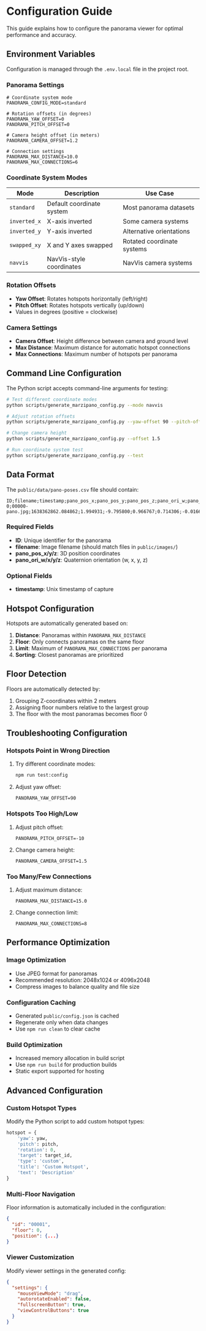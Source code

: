 # Configuration Guide

This guide explains how to configure the panorama viewer for optimal performance and accuracy.

## Environment Variables

Configuration is managed through the `.env.local` file in the project root.

### Panorama Settings

```env
# Coordinate system mode
PANORAMA_CONFIG_MODE=standard

# Rotation offsets (in degrees)
PANORAMA_YAW_OFFSET=0
PANORAMA_PITCH_OFFSET=0

# Camera height offset (in meters)
PANORAMA_CAMERA_OFFSET=1.2

# Connection settings
PANORAMA_MAX_DISTANCE=10.0
PANORAMA_MAX_CONNECTIONS=6
```

### Coordinate System Modes

| Mode | Description | Use Case |
|------|-------------|----------|
| `standard` | Default coordinate system | Most panorama datasets |
| `inverted_x` | X-axis inverted | Some camera systems |
| `inverted_y` | Y-axis inverted | Alternative orientations |
| `swapped_xy` | X and Y axes swapped | Rotated coordinate systems |
| `navvis` | NavVis-style coordinates | NavVis camera systems |

### Rotation Offsets

- **Yaw Offset**: Rotates hotspots horizontally (left/right)
- **Pitch Offset**: Rotates hotspots vertically (up/down)
- Values in degrees (positive = clockwise)

### Camera Settings

- **Camera Offset**: Height difference between camera and ground level
- **Max Distance**: Maximum distance for automatic hotspot connections
- **Max Connections**: Maximum number of hotspots per panorama

## Command Line Configuration

The Python script accepts command-line arguments for testing:

```bash
# Test different coordinate modes
python scripts/generate_marzipano_config.py --mode navvis

# Adjust rotation offsets
python scripts/generate_marzipano_config.py --yaw-offset 90 --pitch-offset -5

# Change camera height
python scripts/generate_marzipano_config.py --offset 1.5

# Run coordinate system test
python scripts/generate_marzipano_config.py --test
```

## Data Format

The `public/data/pano-poses.csv` file should contain:

```csv
ID;filename;timestamp;pano_pos_x;pano_pos_y;pano_pos_z;pano_ori_w;pano_ori_x;pano_ori_y;pano_ori_z
0;00000-pano.jpg;1638362862.084862;1.994931;-9.795800;0.966767;0.714306;-0.016649;-0.010443;-0.699558
```

### Required Fields

- **ID**: Unique identifier for the panorama
- **filename**: Image filename (should match files in `public/images/`)
- **pano_pos_x/y/z**: 3D position coordinates
- **pano_ori_w/x/y/z**: Quaternion orientation (w, x, y, z)

### Optional Fields

- **timestamp**: Unix timestamp of capture

## Hotspot Configuration

Hotspots are automatically generated based on:

1. **Distance**: Panoramas within `PANORAMA_MAX_DISTANCE`
2. **Floor**: Only connects panoramas on the same floor
3. **Limit**: Maximum of `PANORAMA_MAX_CONNECTIONS` per panorama
4. **Sorting**: Closest panoramas are prioritized

## Floor Detection

Floors are automatically detected by:

1. Grouping Z-coordinates within 2 meters
2. Assigning floor numbers relative to the largest group
3. The floor with the most panoramas becomes floor 0

## Troubleshooting Configuration

### Hotspots Point in Wrong Direction

1. Try different coordinate modes:
   ```bash
   npm run test:config
   ```

2. Adjust yaw offset:
   ```env
   PANORAMA_YAW_OFFSET=90
   ```

### Hotspots Too High/Low

1. Adjust pitch offset:
   ```env
   PANORAMA_PITCH_OFFSET=-10
   ```

2. Change camera height:
   ```env
   PANORAMA_CAMERA_OFFSET=1.5
   ```

### Too Many/Few Connections

1. Adjust maximum distance:
   ```env
   PANORAMA_MAX_DISTANCE=15.0
   ```

2. Change connection limit:
   ```env
   PANORAMA_MAX_CONNECTIONS=8
   ```

## Performance Optimization

### Image Optimization

- Use JPEG format for panoramas
- Recommended resolution: 2048x1024 or 4096x2048
- Compress images to balance quality and file size

### Configuration Caching

- Generated `public/config.json` is cached
- Regenerate only when data changes
- Use `npm run clean` to clear cache

### Build Optimization

- Increased memory allocation in build script
- Use `npm run build` for production builds
- Static export supported for hosting

## Advanced Configuration

### Custom Hotspot Types

Modify the Python script to add custom hotspot types:

```python
hotspot = {
    'yaw': yaw,
    'pitch': pitch,
    'rotation': 0,
    'target': target_id,
    'type': 'custom',
    'title': 'Custom Hotspot',
    'text': 'Description'
}
```

### Multi-Floor Navigation

Floor information is automatically included in the configuration:

```json
{
  "id": "00001",
  "floor": 0,
  "position": {...}
}
```

### Viewer Customization

Modify viewer settings in the generated config:

```json
{
  "settings": {
    "mouseViewMode": "drag",
    "autorotateEnabled": false,
    "fullscreenButton": true,
    "viewControlButtons": true
  }
}
```